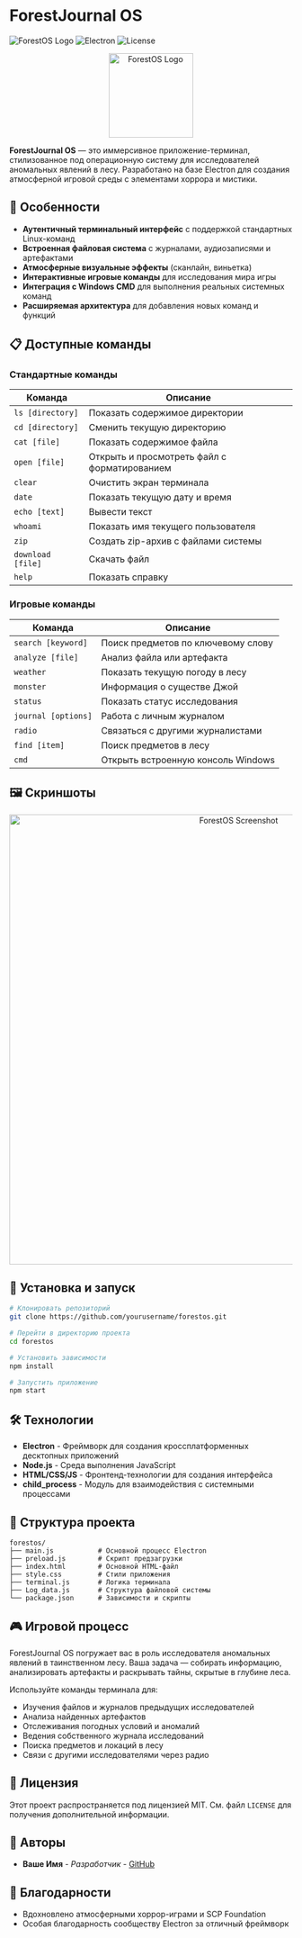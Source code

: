 # ForestJournal OS

![ForestOS Logo](https://img.shields.io/badge/ForestOS-v2.0-darkgreen)
![Electron](https://img.shields.io/badge/Electron-based-blue)
![License](https://img.shields.io/badge/license-MIT-green)

<p align="center">
  <img src="https://via.placeholder.com/150?text=ForestOS" alt="ForestOS Logo" width="150" height="150">
</p>

**ForestJournal OS** — это иммерсивное приложение-терминал, стилизованное под операционную систему для исследователей аномальных явлений в лесу. Разработано на базе Electron для создания атмосферной игровой среды с элементами хоррора и мистики.

## 🌲 Особенности

- **Аутентичный терминальный интерфейс** с поддержкой стандартных Linux-команд
- **Встроенная файловая система** с журналами, аудиозаписями и артефактами
- **Атмосферные визуальные эффекты** (сканлайн, виньетка)
- **Интерактивные игровые команды** для исследования мира игры
- **Интеграция с Windows CMD** для выполнения реальных системных команд
- **Расширяемая архитектура** для добавления новых команд и функций

## 📋 Доступные команды

### Стандартные команды

| Команда | Описание |
|---------|----------|
| `ls [directory]` | Показать содержимое директории |
| `cd [directory]` | Сменить текущую директорию |
| `cat [file]` | Показать содержимое файла |
| `open [file]` | Открыть и просмотреть файл с форматированием |
| `clear` | Очистить экран терминала |
| `date` | Показать текущую дату и время |
| `echo [text]` | Вывести текст |
| `whoami` | Показать имя текущего пользователя |
| `zip` | Создать zip-архив с файлами системы |
| `download [file]` | Скачать файл |
| `help` | Показать справку |

### Игровые команды

| Команда | Описание |
|---------|----------|
| `search [keyword]` | Поиск предметов по ключевому слову |
| `analyze [file]` | Анализ файла или артефакта |
| `weather` | Показать текущую погоду в лесу |
| `monster` | Информация о существе Джой |
| `status` | Показать статус исследования |
| `journal [options]` | Работа с личным журналом |
| `radio` | Связаться с другими журналистами |
| `find [item]` | Поиск предметов в лесу |
| `cmd` | Открыть встроенную консоль Windows |

## 🖼️ Скриншоты

<p align="center">
  <img src="https://via.placeholder.com/800x400?text=ForestOS+Screenshot" alt="ForestOS Screenshot" width="800">
</p>

## 🚀 Установка и запуск

```bash
# Клонировать репозиторий
git clone https://github.com/yourusername/forestos.git

# Перейти в директорию проекта
cd forestos

# Установить зависимости
npm install

# Запустить приложение
npm start
```

## 🛠️ Технологии

- **Electron** - Фреймворк для создания кроссплатформенных десктопных приложений
- **Node.js** - Среда выполнения JavaScript
- **HTML/CSS/JS** - Фронтенд-технологии для создания интерфейса
- **child_process** - Модуль для взаимодействия с системными процессами

## 🔧 Структура проекта

```
forestos/
├── main.js           # Основной процесс Electron
├── preload.js        # Скрипт предзагрузки
├── index.html        # Основной HTML-файл
├── style.css         # Стили приложения
├── terminal.js       # Логика терминала
├── Log_data.js       # Структура файловой системы
└── package.json      # Зависимости и скрипты
```

## 🎮 Игровой процесс

ForestJournal OS погружает вас в роль исследователя аномальных явлений в таинственном лесу. Ваша задача — собирать информацию, анализировать артефакты и раскрывать тайны, скрытые в глубине леса.

Используйте команды терминала для:
- Изучения файлов и журналов предыдущих исследователей
- Анализа найденных артефактов
- Отслеживания погодных условий и аномалий
- Ведения собственного журнала исследований
- Поиска предметов и локаций в лесу
- Связи с другими исследователями через радио

## 📝 Лицензия

Этот проект распространяется под лицензией MIT. См. файл `LICENSE` для получения дополнительной информации.

## 👥 Авторы

- **Ваше Имя** - *Разработчик* - [GitHub](https://github.com/yourusername)

## 🙏 Благодарности

- Вдохновлено атмосферными хоррор-играми и SCP Foundation
- Особая благодарность сообществу Electron за отличный фреймворк
